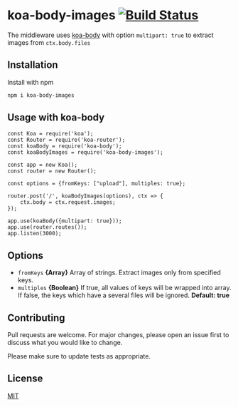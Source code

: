 # koa-body-images [![Build Status](https://travis-ci.org/jenyafross/koa-body-images.svg?branch=master)](https://travis-ci.org/jenyafross/koa-body-images)

The middleware uses [koa-body](https://github.com/dlau/koa-body) with option `multipart: true` to extract images from `ctx.body.files`

## Installation

Install with npm

```bash
npm i koa-body-images
```

## Usage with koa-body

```nodejs
const Koa = require('koa');
const Router = require('koa-router');
const koaBody = require('koa-body');
const koaBodyImages = require('koa-body-images');

const app = new Koa();
const router = new Router();

const options = {fromKeys: ["upload"], multiples: true};

router.post('/', koaBodyImages(options), ctx => {
    ctx.body = ctx.request.images;
});

app.use(koaBody({multipart: true}));
app.use(router.routes());
app.listen(3000);

```

## Options
* `fromKeys` **{Array}**  Array of strings. Extract images only from specified keys.
* `multiples` **{Boolean}** If true, all values of keys will be wrapped into array. If false, the keys which have a several files will be ignored. __Default: true__

## Contributing
Pull requests are welcome. For major changes, please open an issue first to discuss what you would like to change.

Please make sure to update tests as appropriate.

## License
[MIT](https://choosealicense.com/licenses/mit/)